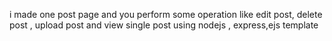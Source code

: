 i made one post page and you perform some operation like edit post, delete post , upload post and view single post using nodejs , express,ejs template 
